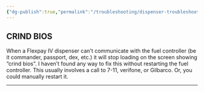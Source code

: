 ```yaml
---
{"dg-publish":true,"permalink":"/troubleshooting/dispenser-troubleshooting/gilbarco/flexpay-iv/fpiv-crind-communications/"}
---
```


## CRIND BIOS

When a Flexpay IV dispenser can’t communicate with the fuel controller (be it commander, passport, dex, etc.) it will stop loading on the screen showing “crind bios”.  I haven’t found any way to fix this without restarting the fuel controller.  This usually involves a call to 7-11, verifone, or Gilbarco.  Or, you could manually restart it.  

---

